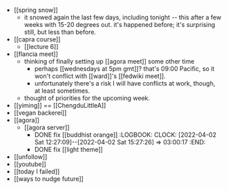 - [[spring snow]]
	- it snowed again the last few days, including tonight -- this after a few weeks with 15-20 degrees out. it's happened before; it's surprising still, but less than before.
- [[capra course]]
	- [[lecture 6]]
- [[flancia meet]]
	- thinking of finally setting up [[agora meet]] some other time
		- perhaps [[wednesdays at 5pm gmt]]? that's 09:00 Pacific, so it won't conflict with [[ward]]'s [[fedwiki meet]].
		- unfortunately there's a risk I will have conflicts at work, though, at least sometimes.
	- thought of priorities for the upcoming week.
- [[yiming]] == [[ChengduLittleA]]
- [[vegan backerei]]
- [[agora]]
	- [[agora server]]
		- DONE fix [[buddhist orange]]
		  :LOGBOOK:
		  CLOCK: [2022-04-02 Sat 12:27:09]--[2022-04-02 Sat 15:27:26] =>  03:00:17
		  :END:
		- DONE fix [[light theme]]
- [[unfollow]]
- [[youtube]]
- [[today I failed]]
- [[ways to nudge future]]